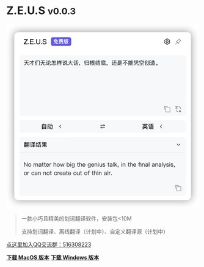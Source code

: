 <!-- _coverpage.md -->

# Z.E.U.S <small>v0.0.3</small>

![Z.E.U.S](./images/app_cover.png ':size=270')

> 一款小巧且精美的划词翻译软件，安装包<10M
>
> 支持划词翻译、离线翻译（计划中）、自定义翻译源（计划中）

[点这里加入QQ交流群：516308223](http://qm.qq.com/cgi-bin/qm/qr?_wv=1027&k=3y-1Kfw_xuSjuTX8eAewB0GwKLJJKtod&authKey=G0dDNS%2FDtJVybiUngczw7d72cxlY458YtEvd9Vpfm6gGvqvbJUjGaNyx5vrLl8Mb&noverify=0&group_code=516308223)

**[下载 MacOS 版本](https://minio-server.kevin-zeus.top/zeus/zeus_0.0.2_x64.dmg)**
**[下载 Windows 版本](https://minio-server.kevin-zeus.top/zeus/zeus_0.0.2_x64_en-US.msi)**
